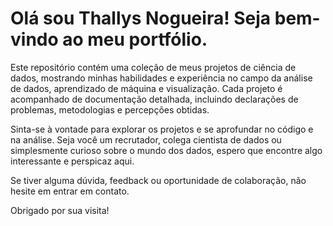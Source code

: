 # Olá sou Thallys Nogueira! Seja bem-vindo ao meu portfólio.

Este repositório contém uma coleção de meus projetos de ciência de dados, mostrando minhas habilidades e experiência no campo da análise de dados, aprendizado de máquina e visualização. Cada projeto é acompanhado de documentação detalhada, incluindo declarações de problemas, metodologias e percepções obtidas.

Sinta-se à vontade para explorar os projetos e se aprofundar no código e na análise. Seja você um recrutador, colega cientista de dados ou simplesmente curioso sobre o mundo dos dados, espero que encontre algo interessante e perspicaz aqui.

Se tiver alguma dúvida, feedback ou oportunidade de colaboração, não hesite em entrar em contato.

Obrigado por sua visita!
